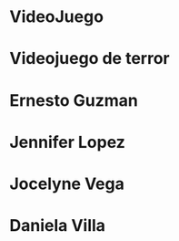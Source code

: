 # VideoJuego


# Videojuego de terror 
# Ernesto Guzman 
# Jennifer Lopez
# Jocelyne Vega
# Daniela Villa 
